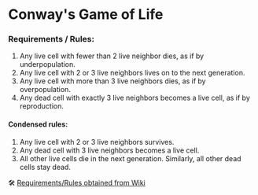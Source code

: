 # Conway's Game of Life

### Requirements / Rules:

1. Any live cell with fewer than 2 live neighbor dies, as if by underpopulation.
2. Any live cell with 2 or 3 live neighbors lives on to the next generation.
3. Any live cell with more than 3 live neighbors dies, as if by overpopulation.
4. Any dead cell with exactly 3 live neighbors becomes a live cell, as if by reproduction.

#### Condensed rules:

1. Any live cell with 2 or 3 live neighbors survives.
2. Any dead cell with 3 live neighbors becomes a live cell.
3. All other live cells die in the next generation. Similarly, all other dead cells stay dead.

🛠️ [Requirements/Rules obtained from Wiki](https://en.wikipedia.org/wiki/Conway%27s_Game_of_Life#Rules)
